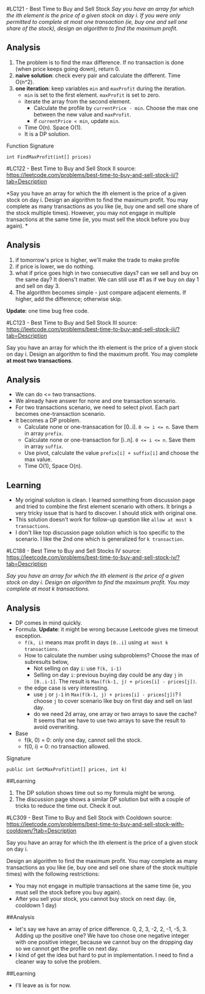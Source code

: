 #LC121 - Best Time to Buy and Sell Stock
*Say you have an array for which the ith element is the price of a given stock on day i. If you were only permitted to complete at most one transaction (ie, buy one and sell one share of the stock), design an algorithm to find the maximum profit.*

## Analysis
1. The problem is to find the max difference. If no transaction is done (when price keeps going down), return 0.
2. **naive solution**: check every pair and calculate the different. Time O(n^2). 
3. **one iteration**: keep variables `min` and `maxProfit` during the iteration. 
	* `min` is set to the first element. `maxProfit` is set to zero.
	* iterate the array from the second element. 
		* Calculate the profile by `currentPrice - min`. Choose the max one between the new value and `maxProfit`. 
		* if `currentPrice < min`, update `min`.
	* Time O(n). Space O(1).
	* It is a DP solution.

Function Signature
```
int FindMaxProfit(int[] prices)
```

#LC122 - Best Time to Buy and Sell Stock II
source: https://leetcode.com/problems/best-time-to-buy-and-sell-stock-ii/?tab=Description

*Say you have an array for which the ith element is the price of a given stock on day i. Design an algorithm to find the maximum profit. You may complete as many transactions as you like (ie, buy one and sell one share of the stock multiple times). However, you may not engage in multiple transactions at the same time (ie, you must sell the stock before you buy again). *

## Analysis
1. if tomorrow's price is higher, we'll make the trade to make profile
2. if price is lower, we do nothing.
3. what if price goes high in two consecutive days? can we sell and buy on the same day? It doens't matter. We can still use #1 as if we buy on day 1 and sell on day 3.
4. The algorithm becomes simple - just compare adjacent elements. If higher, add the difference; otherwise skip.

**Update**: one time bug free code.

#LC123 - Best Time to Buy and Sell Stock III
source: https://leetcode.com/problems/best-time-to-buy-and-sell-stock-iii/?tab=Description

Say you have an array for which the ith element is the price of a given stock on day i. Design an algorithm to find the maximum profit. You may complete **at most two transactions**.

## Analysis
* We can do <= two transactions.
* We already have answer for none and one transaction scenario.
* For two transactions scenario, we need to select pivot. Each part becomes one-transaction scenario.
* It becomes a DP problem. 
	* Calculate none or one-transacation for [0..i]. `0 <= i <= n`. Save them in array `prefix`.
	* Calculate none or one-transaction for [i..n]. `0 <= i <= n`.  Save them in array `suffix`.
	* Use pivot, calculate the value `prefix[i] + suffix[i]` and choose the max value.
	* Time O(1), Space O(n).

## Learning
* My original solution is clean. I learned something from discussion page and tried to combine the first element scenario with others. It brings a very tricky issue that is hard to discover. I should stick with original one.
* This solution doesn't work for follow-up question like `allow at most k transactions`.
* I don't like top discussion page solution which is too specific to the scenario. I like the 2nd one which is generalized for `k transaction`.

#LC188 - Best Time to Buy and Sell Stocks IV
source: https://leetcode.com/problems/best-time-to-buy-and-sell-stock-iv/?tab=Description

*Say you have an array for which the ith element is the price of a given stock on day i. Design an algorithm to find the maximum profit. You may complete at most k transactions.*

## Analysis
* DP comes in mind quickly. 
* Formula. **Update**: it might be wrong because Leetcode gives me timeout exception.
	* `f(k, i)` means max profit in days `[0..i]` using `at most k transactions`. 
	* How to calculate the number using subproblems? Choose the max of subresults below,
		* Not selling on day `i`: use `f(k, i-1)`
		* Selling on day `i`: previous buying day could be any day `j` in `[0..i-1]`.  The result is `Max(f(k-1, j) + prices[i] - prices[j])`.
	* the edge case is very interesting.
		* use `j` or `j-1` in `Max(f(k-1, j) + prices[i] - prices[j])`? I choose `j` to cover scenario like buy on first day and sell on last day.
		* do we need 2d array, one array or two arrays to save the cache? It seems that we have to use two arrays to save the result to avoid overwriting.
* Base
	* f(k, 0) = 0: only one day, cannot sell the stock.
	* f(0, i) = 0: no transaction allowed.

Signature
```
public int GetMaxProfit(int[] prices, int k)
```

##Learning
1. The DP solution shows time out so my formula might be wrong.
2. The discussion page shows a similar DP solution but with a couple of tricks to reduce the time out. Check it out.

#LC309 - Best Time to Buy and Sell Stock with Cooldown
source: https://leetcode.com/problems/best-time-to-buy-and-sell-stock-with-cooldown/?tab=Description

Say you have an array for which the ith element is the price of a given stock on day i.

Design an algorithm to find the maximum profit. You may complete as many transactions as you like (ie, buy one and sell one share of the stock multiple times) with the following restrictions:

* You may not engage in multiple transactions at the same time (ie, you must sell the stock before you buy again).
* After you sell your stock, you cannot buy stock on next day. (ie, cooldown 1 day)

##Analysis
* let's say we have an array of price difference. 0, 2, 3, -2, 2, -1, -5, 3. Adding up the positive one? We have too chose one negative integer with one positive integer, because we cannot buy on the dropping day so we cannot get the profile on next day. 
* I kind of get the idea but hard to put in implementation. I need to find a cleaner way to solve the problem.

##Learning
* I'll leave as is for now. 
